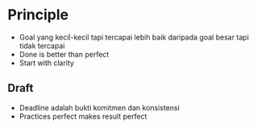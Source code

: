 # Principle

- Goal yang kecil-kecil tapi tercapai lebih baik daripada goal besar tapi tidak tercapai
- Done is better than perfect
- Start with clarity


## Draft
- Deadline adalah bukti komitmen dan konsistensi
- Practices perfect makes result perfect